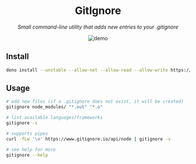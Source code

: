 <h1 align="center">GitIgnore</h1>

<p align="center">
  <i>Small command-line utility that adds new entries to your .gitignore</i>
</p>

<p align="center">
<img src=https://user-images.githubusercontent.com/72674879/139859742-215a613a-0d0d-4d22-ac04-5a595124fd61.gif alt="demo"></img>
</p>

## Install

```sh
deno install --unstable --allow-net --allow-read --allow-write https://deno.land/x/gitignore/mod.ts
```

## Usage

```sh
# add new files (if a .gitignore does not exist, it will be created)
gitignore node_modules/ "*.out" "*.o"

# list available languages/frameworks
gitignore -s

# supports pipes
curl -fLw '\n' https://www.gitignore.io/api/node | gitignore -v

# see help for more
gitignore --help
```
